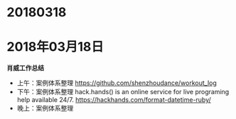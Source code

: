 # 20180318

# 2018年03月18日
**肖威工作总结**
- 上午：案例体系整理
https://github.com/shenzhoudance/workout_log
- 下午：案例体系整理
hack.hands() is an online service for live programing help available 24/7.
https://hackhands.com/format-datetime-ruby/
- 晚上：案例体系整理
